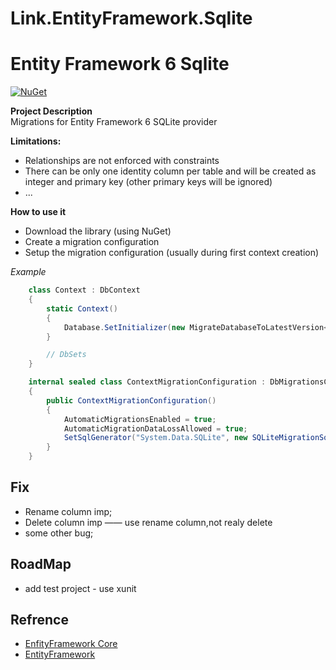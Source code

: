 
# Link.EntityFramework.Sqlite
# Entity Framework 6 Sqlite

[![NuGet](https://img.shields.io/nuget/v/Link.EntityFramework.Sqlite.svg?style=flat-square&label=nuget)](https://www.nuget.org/packages/Link.EntityFramework.Sqlite/)


**Project Description**  
Migrations for Entity Framework 6 SQLite provider  
  
**Limitations:**  
 - Relationships are not enforced with constraints  
 - There can be only one identity column per table and will be created as integer and primary key (other primary keys will be ignored)  
 - ...  
  
**How to use it**  
 - Download the library (using NuGet)  
 - Create a migration configuration  
 - Setup the migration configuration (usually during first context creation)  
  
_Example_  
  
```c#
    class Context : DbContext
    {
        static Context()
        {
            Database.SetInitializer(new MigrateDatabaseToLatestVersion<Context, ContextMigrationConfiguration>(true));
        }

        // DbSets
    }

    internal sealed class ContextMigrationConfiguration : DbMigrationsConfiguration<Context>
    {
        public ContextMigrationConfiguration()
        {
            AutomaticMigrationsEnabled = true;
            AutomaticMigrationDataLossAllowed = true;
            SetSqlGenerator("System.Data.SQLite", new SQLiteMigrationSqlGenerator());
        }
    }

```

## Fix

* Rename column imp;
* Delete column imp —— use rename column,not realy delete
* some other bug;


## RoadMap

* add test project - use xunit


## Refrence

* [EnfityFramework Core](https://github.com/aspnet/EntityFrameworkCore)
* [EntityFramework](https://github.com/aspnet/EntityFramework6)